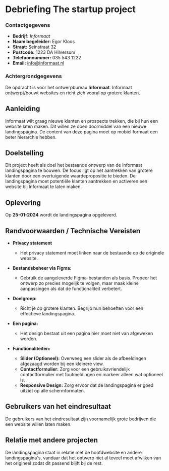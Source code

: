 # Debriefing The startup project

### Contactgegevens
- **Bedrijf:** *Informaat*
- **Naam begeleider:** Egor Kloos
- **Straat:** Seinstraat 32
- **Postcode:** 1223 DA Hilversum
- **Telefoonnummer:** 035 543 1222
- **Email:** info@informaat.nl

### Achtergrondgegevens
De opdracht is voor het ontwerpbureau **Informaat**. Informaat ontwerpt/bouwt websites en richt zich vooral op grotere klanten. 

## Aanleiding
Informaat wilt graag nieuwe klanten en prospects trekken, die bij hun een website laten maken. Dit willen ze doen doormiddel van een nieuwe landingspagina. De content van deze pagina moet op mobiel formaat een beter hierarchie hebben. 
## Doelstelling
Dit project heeft als doel het bestaande ontwerp van de Informaat landingspagina te bouwen. De focus ligt op het aantrekken van grotere klanten door een overtuigende waardepropositie te bieden. De landingspagina moet potentiële klanten aantrekken en activeren een website bij Informaat te laten maken.
## Oplevering
Op **25-01-2024** wordt de landingspagina opgeleverd.

## Randvoorwaarden / Technische Vereisten
- **Privacy statement**
    - Het privacy statement moet linken naar de bestaande op de originele website.

- **Bestandsbeheer via Figma:**
    - Gebruik de aangeleverde Figma-bestanden als basis. Probeer het ontwerp zo precies mogelijk te volgen, maar maak kleine aanpassingen als dat de functionaliteit verbetert.

- **Doelgroep:**
    - Richt je op grotere klanten. Begrijp hun behoeften voor een effectieve landingspagina.

- **Een pagina:**
    - Het design bestaat uit een pagina hier moet niet van afgeweken worden.

- **Functionaliteiten:**
    - **Slider (Optioneel):** Overweeg een slider als de afbeeldingen afgezaagd worden bij een kleinere view.
    - **Contactformulier:** Zorg voor een gebruiksvriendelijk contactformulier met foutmeldingen en markeer alleen wat optioneel is.
    - **Responsive Design:** Zorg ervoor dat de landingspagina er goed uitziet op alle schermformaten.

## Gebruikers van het eindresultaat
De gebruikers van het eindresultaat zijn voornamelijk grote bedrijven die een website willen laten maken.

## Relatie met andere projecten
De landingspagina staat in relatie met de hoofdwebsite en andere landingspagina's, vandaar dat het ontwerp niet al teveel moet afwijken van het origineel zodat dit passend blijft bij de rest.
